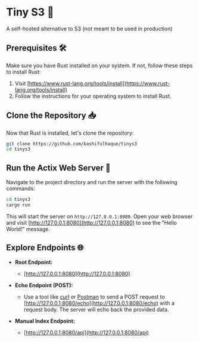 # **Tiny S3** 🦀

A self-hosted alternative to S3 (not meant to be used in production)

## Prerequisites 🛠️

Make sure you have Rust installed on your system. If not, follow these steps to install Rust:

1. Visit [https://www.rust-lang.org/tools/install](https://www.rust-lang.org/tools/install)
2. Follow the instructions for your operating system to install Rust.

## Clone the Repository 📥

Now that Rust is installed, let's clone the repository:

```bash
git clone https://github.com/kashifulhaque/tinys3
cd tinys3
```

## Run the Actix Web Server 🚀

Navigate to the project directory and run the server with the following commands:

```bash
cd tinys3
cargo run
```

This will start the server on `http://127.0.0.1:8080`. Open your web browser and visit [http://127.0.0.1:8080](http://127.0.0.1:8080) to see the "Hello World!" message.

## Explore Endpoints 🌐

- **Root Endpoint:**
  - [http://127.0.0.1:8080](http://127.0.0.1:8080)

- **Echo Endpoint (POST):**
  - Use a tool like [curl](https://curl.se/) or [Postman](https://www.postman.com/) to send a POST request to [http://127.0.0.1:8080/echo](http://127.0.0.1:8080/echo) with a request body. The server will echo back the provided data.

- **Manual Index Endpoint:**
  - [http://127.0.0.1:8080/api](http://127.0.0.1:8080/api)